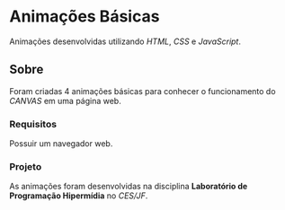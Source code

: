 # Animações Básicas

Animações desenvolvidas utilizando *HTML*, *CSS* e *JavaScript*.

## Sobre

Foram criadas 4 animações básicas para conhecer o funcionamento do *CANVAS* em uma página web.

### Requisitos

Possuir um navegador web.

### Projeto

As animações foram desenvolvidas na disciplina **Laboratório de Programação Hipermídia** no *CES/JF*.

